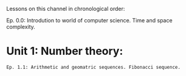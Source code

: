 Lessons on this channel in chronological order:

Ep. 0.0: Introdution to world of computer science. Time and space complexity.

# Unit 1: Number theory:
	Ep. 1.1: Arithmetic and geomatric sequences. Fibonacci sequence.
